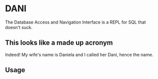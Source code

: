 # DANI
The Database Access and Navigation Interface is a REPL for SQL that doesn't suck.

## This looks like a made up acronym
Indeed! My wife's name is Daniela and I called her Dani, hence the name.

## Usage

```bash

```